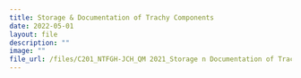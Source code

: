 ```yaml
---
title: Storage & Documentation of Trachy Components
date: 2022-05-01
layout: file
description: ""
image: ""
file_url: /files/C201_NTFGH-JCH_QM 2021_Storage n Documentation of Trachy Components.pdf
---
```

